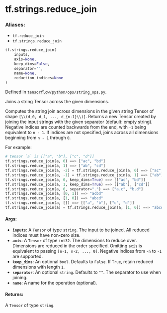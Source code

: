 <div itemscope itemtype="http://developers.google.com/ReferenceObject">
<meta itemprop="name" content="tf.strings.reduce_join" />
<meta itemprop="path" content="Stable" />
</div>

# tf.strings.reduce_join

### Aliases:

* `tf.reduce_join`
* `tf.strings.reduce_join`

``` python
tf.strings.reduce_join(
    inputs,
    axis=None,
    keep_dims=False,
    separator='',
    name=None,
    reduction_indices=None
)
```



Defined in [`tensorflow/python/ops/string_ops.py`](/code/stable/tensorflow/python/ops/string_ops.py).

Joins a string Tensor across the given dimensions.

Computes the string join across dimensions in the given string Tensor of shape
`[\\(d_0, d_1, ..., d_{n-1}\\)]`.  Returns a new Tensor created by joining the input
strings with the given separator (default: empty string).  Negative indices are
counted backwards from the end, with `-1` being equivalent to `n - 1`.  If
indices are not specified, joins across all dimensions beginning from `n - 1`
through `0`.

For example:

```python
# tensor `a` is [["a", "b"], ["c", "d"]]
tf.strings.reduce_join(a, 0) ==> ["ac", "bd"]
tf.strings.reduce_join(a, 1) ==> ["ab", "cd"]
tf.strings.reduce_join(a, -2) = tf.strings.reduce_join(a, 0) ==> ["ac", "bd"]
tf.strings.reduce_join(a, -1) = tf.strings.reduce_join(a, 1) ==> ["ab", "cd"]
tf.strings.reduce_join(a, 0, keep_dims=True) ==> [["ac", "bd"]]
tf.strings.reduce_join(a, 1, keep_dims=True) ==> [["ab"], ["cd"]]
tf.strings.reduce_join(a, 0, separator=".") ==> ["a.c", "b.d"]
tf.strings.reduce_join(a, [0, 1]) ==> "acbd"
tf.strings.reduce_join(a, [1, 0]) ==> "abcd"
tf.strings.reduce_join(a, []) ==> [["a", "b"], ["c", "d"]]
tf.strings.reduce_join(a) = tf.strings.reduce_join(a, [1, 0]) ==> "abcd"
```

#### Args:

* <b>`inputs`</b>: A `Tensor` of type `string`.
    The input to be joined.  All reduced indices must have non-zero size.
* <b>`axis`</b>: A `Tensor` of type `int32`.
    The dimensions to reduce over.  Dimensions are reduced in the
    order specified.  Omitting `axis` is equivalent to passing
    `[n-1, n-2, ..., 0]`.  Negative indices from `-n` to `-1` are supported.
* <b>`keep_dims`</b>: An optional `bool`. Defaults to `False`.
    If `True`, retain reduced dimensions with length `1`.
* <b>`separator`</b>: An optional `string`. Defaults to `""`.
    The separator to use when joining.
* <b>`name`</b>: A name for the operation (optional).


#### Returns:

A `Tensor` of type `string`.